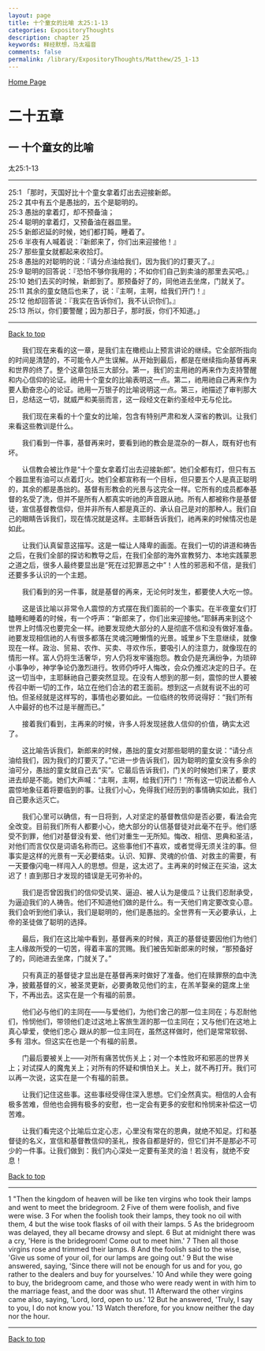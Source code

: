 ```yaml
---
layout: page
title: 十个童女的比喻 太25:1-13
categories: ExpositoryThoughts
description: chapter 25
keywords: 释经默想，马太福音
comments: false
permalink: /library/ExpositoryThoughts/Matthew/25_1-13
---
```

[ Home Page ]({{site.baseurl}}/index) <br>

<a name="0"></a>
# 二十五章 

## 一 十个童女的比喻

太25:1-13

***

25:1 「那时，天国好比十个童女拿着灯出去迎接新郎。<br>
25:2 其中有五个是愚拙的，五个是聪明的。<br>
25:3 愚拙的拿着灯，却不预备油；<br>
25:4 聪明的拿着灯，又预备油在器皿里。<br>
25:5 新郎迟延的时候，她们都打盹，睡着了。<br>
25:6 半夜有人喊着说：『新郎来了，你们出来迎接他！』<br>
25:7 那些童女就都起来收拾灯。<br>
25:8 愚拙的对聪明的说：『请分点油给我们，因为我们的灯要灭了。』<br>
25:9 聪明的回答说：『恐怕不够你我用的；不如你们自己到卖油的那里去买吧。』<br>
25:10 她们去买的时候，新郎到了。那预备好了的，同他进去坐席，门就关了。<br>
25:11 其余的童女随后也来了，说：『主啊，主啊，给我们开门！』<br>
25:12 他却回答说：『我实在告诉你们，我不认识你们。』<br>
25:13 所以，你们要警醒；因为那日子，那时辰，你们不知道。」<br>

***

[Back to top](#0)

&emsp;&emsp;我们现在来看的这一章，是我们主在橄榄山上预言讲论的继续。它全部所指向的时间是清楚的，不可能令人产生误解。从开始到最后，都是在继续指向基督再来和世界的终了。整个这章包括三大部分。第一，我们的主用祂的再来作为支持警醒和内心信仰的论证。祂用十个童女的比喻表明这一点。第二，祂用祂自己再来作为要人勤奋忠心的论证。祂用一万银子的比喻说明这一点。第三，祂描述了审判那大日，总结这一切，就威严和美丽而言，这一段经文在新约圣经中无与伦比。

&emsp;&emsp;我们现在来看的十个童女的比喻，包含有特别严肃和发人深省的教训。让我们来看这些教训是什么。

&emsp;&emsp;我们看到一件事，基督再来时，要看到祂的教会是混杂的一群人，既有好也有坏。

&emsp;&emsp;认信教会被比作是“十个童女拿着灯出去迎接新郎”。她们全都有灯，但只有五个器皿里有油可以点着灯火。她们全都宣称有一个目标，但只要五个人是真正聪明的，其余的都是愚拙的。基督有形教会的光景与这完全一样。它所有的成员都奉基督的名受了洗，但并不是所有人都真实听祂的声音跟从祂。所有人都被称作是基督徒，宣信基督教信仰，但并非所有人都是真正的、承认自己是对的那种人。我们自己的眼睛告诉我们，现在情况就是这样。主耶稣告诉我们，祂再来的时候情况也是如此。

&emsp;&emsp;让我们认真留意这描写。这是一幅让人降卑的画面。在我们一切的讲道和祷告之后，在我们全部的探访和教导之后，在我们全部的海外宣教努力、本地实践蒙恩之道之后，很多人最终要显出是“死在过犯罪恶之中”！人性的邪恶和不信，是我们还要多多认识的一个主题。

&emsp;&emsp;我们看到的另一件事，就是基督的再来，无论何时发生，都要使人大吃一惊。

&emsp;&emsp;这是该比喻以非常令人震惊的方式摆在我们面前的一个事实。在半夜童女们打瞌睡和睡着的时候，有一个呼声：“新郎来了，你们出来迎接他。”耶稣再来到这个世界上时情况也要完全一样。祂要发现绝大部分的人是彻底不信和没有做好准备。祂要发现相信祂的人有很多都落在灵魂沉睡懒惰的光景。城里乡下生意继续，就像现在一样。政治、贸易、农作、买卖、寻欢作乐，要吸引人的注意力，就像现在的情形一样。富人仍将生活奢华，穷人仍将发牢骚抱怨。教会仍是充满纷争，为琐碎小事争吵，神学争论仍激烈进行。牧师仍呼吁人悔改，会众仍推迟决定的日子。在这一切当中，主耶稣祂自己要突然显现。在没有人想到的那一刻，震惊的世人要被传召中断一切的工作，站立在他们合法的君王面前。想到这一点就有说不出的可怕。但圣经就是这样写的，事情也必要如此。一位临终的牧师说得好：“我们所有人中最好的也不过是半醒而已。”

&emsp;&emsp;接着我们看到，主再来的时候，许多人将发现拯救人信仰的价值，确实太迟了。

&emsp;&emsp;这比喻告诉我们，新郎来的时候，愚拙的童女对那些聪明的童女说：“请分点油给我们，因为我们的灯要灭了。”它进一步告诉我们，因为聪明的童女没有多余的油可分，愚拙的童女就自己去“买”。它最后告诉我们，门关的时候她们来了，要求进去却是不能。她们大声喊：“主啊，主啊，给我们开门！”所有这一切说法都令人震惊地象征着将要临到的事。让我们小心，免得我们经历到的事情确实如此，我们自己要永远灭亡。

&emsp;&emsp;我们心里可以确信，有一日将到，人对坚定的基督教信仰是否必要，看法会完全改变。目前我们所有人都要小心，绝大部分的认信基督徒对此毫不在乎。他们感受不到罪，他们对基督没有爱、他们对重生一无所知。悔改、相信、恩典和圣洁，对他们而言仅仅是词语名称而已。这些事他们不喜欢，或者觉得无须关注的事。但事实是这样的光景有一天必要结束。认识、知罪、灵魂的价值、对救主的需要，有一天要像闪电一样闯入人的思想。但是，这太迟了。主再来的时候正在买油，这太迟了！直到那日才发现的错误是无可弥补的。

&emsp;&emsp;我们是否曾因我们的信仰受讥笑、逼迫、被人认为是傻瓜？让我们忍耐承受，为逼迫我们的人祷告。他们不知道他们做的是什么。有一天他们肯定要改变心意。我们会听到他们承认，我们是聪明的，他们是愚拙的。全世界有一天必要承认，上帝的圣徒做了聪明的选择。

&emsp;&emsp;最后，我们在这比喻中看到，基督再来的时候，真正的基督徒要因他们为他们主人缘故所受的一切苦，得着丰富的赏赐。我们被告知新郎来的时候，“那预备好了的，同祂进去坐席，门就关了。”

&emsp;&emsp;只有真正的基督徒才显出是在基督再来时做好了准备。他们在赎罪祭的血中洗净，披戴基督的义，被圣灵更新，必要勇敢见他们的主，在羔羊娶亲的筵席上坐下，不再出去。这实在是一个有福的前景。

&emsp;&emsp;他们必与他们的主同在——与爱他们，为他们舍己的那一位主同在；与忍耐他们，怜悯他们，带领他们走过这地上客旅生涯的那一位主同在；又与他们在这地上真心挚爱，使他们忠心 跟从的那一位主同在，虽然这样做时，他们是常常软弱、多有 泪水。但这实在也是一个有福的前景。

&emsp;&emsp;门最后要被关上——对所有痛苦忧伤关上；对一个本性败坏和邪恶的世界关上；对试探人的魔鬼关上；对所有的怀疑和惧怕关上。关上，就不再打开。我们可以再一次说，这实在是一个有福的前景。

&emsp;&emsp;让我们记住这些事。这些事经受得住深入思想。它们全然真实。相信的人会有极多苦难，但他也会拥有极多的安慰，也一定会有更多的安慰和怜悯来补偿这一切苦难。

&emsp;&emsp;让我们看完这个比喻后立定心志，心里没有常在的恩典，就绝不知足。灯和基督徒的名义，宣信和基督教信仰的圣礼，按各自都是好的，但它们并不是那必不可少的一件事。让我们做到：我们内心深处一定要有圣灵的油！若没有，就绝不安息！

[Back to top](#0)

***

1 "Then the kingdom of heaven will be like ten virgins who took their lamps and went to meet the bridegroom. 2 Five of them were foolish, and five were wise. 3 For when the foolish took their lamps, they took no oil with them, 4 but the wise took flasks of oil with their lamps. 5 As the bridegroom was delayed, they all became drowsy and slept. 6 But at midnight there was a cry, 'Here is the bridegroom! Come out to meet him.' 7 Then all those virgins rose and trimmed their lamps. 8 And the foolish said to the wise, 'Give us some of your oil, for our lamps are going out.' 9 But the wise answered, saying, 'Since there will not be enough for us and for you, go rather to the dealers and buy for yourselves.' 10 And while they were going to buy, the bridegroom came, and those who were ready went in with him to the marriage feast, and the door was shut. 11 Afterward the other virgins came also, saying, 'Lord, lord, open to us.' 12 But he answered, 'Truly, I say to you, I do not know you.' 13 Watch therefore, for you know neither the day nor the hour.

***

[Back to top](#0)
